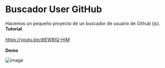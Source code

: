 # Buscador User GitHub
Hacemos un pequeño proyecto de un buscador de usuario de Github (js).
**Tutorial**
<br/><br/>
https://youtu.be/dtEW8IQ-HjM
<br/><br/>
**Demo**

![image](https://drive.google.com/uc?export=view&id=1nJo4oFcf6P6Tu4vkw6J7VIVNEU1xiuXI)
